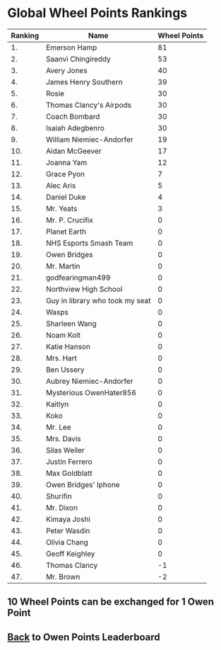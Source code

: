 # Global Wheel Points Rankings

|Ranking|Name|Wheel Points|
| ----------- | ----------- | ----------- |
|1.|Emerson Hamp|81|
|2.|Saanvi Chingireddy|53|
|3.|Avery Jones|40|
|4.|James Henry Southern|39|
|5.|Rosie|30|
|6.|Thomas Clancy's Airpods|30|
|7.|Coach Bombard|30|
|8.|Isaiah Adegbenro|30|
|9.|William Niemiec-Andorfer|19|
|10.|Aidan McGeever|17|
|11.|Joanna Yam|12|
|12.|Grace Pyon|7|
|13.|Alec Aris|5|
|14.|Daniel Duke|4|
|15.|Mr. Yeats|3|
|16.|Mr. P. Crucifix|0|
|17.|Planet Earth|0|
|18.|NHS Esports Smash Team|0|
|19.|Owen Bridges|0|
|20.|Mr. Martin|0|
|21.|godfearingman499|0|
|22.|Northview High School|0|
|23.|Guy in library who took my seat|0|
|24.|Wasps|0|
|25.|Sharleen Wang|0|
|26.|Noam Kolt|0|
|27.|Katie Hanson|0|
|28.|Mrs. Hart|0|
|29.|Ben Ussery|0|
|30.|Aubrey Niemiec-Andorfer|0|
|31.|Mysterious OwenHater856|0|
|32.|Kaitlyn|0|
|33.|Koko|0|
|34.|Mr. Lee|0|
|35.|Mrs. Davis|0|
|36.|Silas Weiler|0|
|37.|Justin Ferrero|0|
|38.|Max Goldblatt|0|
|39.|Owen Bridges' Iphone|0|
|40.|Shurifin|0|
|41.|Mr. Dixon|0|
|42.|Kimaya Joshi|0|
|43.|Peter Wasdin|0|
|44.|Olivia Chang|0|
|45.|Geoff Keighley|0|
|46.|Thomas Clancy|-1|
|47.|Mr. Brown|-2|

## 10 Wheel Points can be exchanged for 1 Owen Point

## [Back](../) to Owen Points Leaderboard